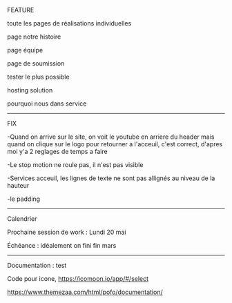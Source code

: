 FEATURE 


toute les pages de réalisations individuelles

page notre histoire

page équipe

page de soumission

tester le plus possible

hosting solution

pourquoi nous dans service



-----------------------

FIX

-Quand on arrive sur le site, on voit le youtube en arriere du header mais quand on clique sur le logo pour retourner a l'acceuil, c'est correct, d'apres moi y'a 2 reglages de temps a faire

-Le stop motion ne roule pas, il n'est pas visible

-Services acceuil, les lignes de texte ne sont pas allignés au niveau de la hauteur

-le padding


----------------------
Calendrier

Prochaine session de work : Lundi 20 mai

Échéance : idéalement on fini fin mars

----------------------
Documentation : 
test

Code pour icone, https://icomoon.io/app/#/select

https://www.themezaa.com/html/pofo/documentation/



